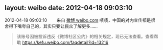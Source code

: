layout: weibo
date: 2012-04-18 09:03:10
---
<meta name="referrer" content="no-referrer" />

2012-04-18 09:03:10  &nbsp;&nbsp;&nbsp;&nbsp;&nbsp;&nbsp; 来自 <a href="http://weibo.com/" rel="nofollow">微博 weibo.com</a>
啧啧，中国的对内宣传都是很舍得下嘴夸自己的，其实只要让民众了解更多……
>  该账号因被投诉违反《微博社区公约》的相关规定，现已无法查看。查看帮助 https://kefu.weibo.com/faqdetail?id=13216
